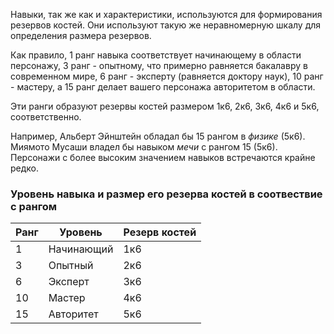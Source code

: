 Навыки, так же как и характеристики, используются для формирования резервов костей. Они используют такую же неравномерную шкалу для определения размера резервов.

Как правило, 1 ранг навыка соответствует начинающему в области персонажу, 3 ранг - опытному, что примерно равняется бакалавру в современном мире, 6 ранг - эксперту (равняется доктору наук), 10 ранг - мастеру, а 15 ранг делает вашего персонажа авторитетом в области.

Эти ранги образуют резервы костей размером 1к6, 2к6, 3к6, 4к6 и 5к6, соответственно.

Например, Альберт Эйнштейн обладал бы 15 рангом в *физике* (5к6). Миямото Мусаши владел бы навыком *мечи* с рангом 15 (5к6). Персонажи с более высоким значением навыков встречаются крайне редко.

### Уровень навыка и размер его резерва костей в соотвествие с рангом
| Ранг | Уровень | Резерв костей |
|----------|----------|----------|
|1|Начинающий|1к6|
|3|Опытный|2к6|
|6|Эксперт|3к6|
|10|Мастер|4к6|
|15|Авторитет|5к6|
